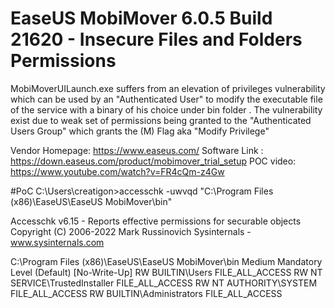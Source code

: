 # EaseUS MobiMover 6.0.5 Build 21620 - Insecure Files and Folders Permissions
MobiMoverUILaunch.exe  suffers from an elevation of privileges vulnerability which can be used by an "Authenticated User" to modify the executable file of the service with a binary of his choice under bin folder . The vulnerability exist due to weak set of permissions being granted to the "Authenticated Users Group" which grants the (M) Flag aka "Modify Privilege"



Vendor Homepage: https://www.easeus.com/
Software Link : https://down.easeus.com/product/mobimover_trial_setup
POC video: https://www.youtube.com/watch?v=FR4cQm-z4Gw


#PoC
C:\Users\creatigon>accesschk -uwvqd "C:\Program Files (x86)\EaseUS\EaseUS MobiMover\bin"

Accesschk v6.15 - Reports effective permissions for securable objects
Copyright (C) 2006-2022 Mark Russinovich
Sysinternals - www.sysinternals.com

C:\Program Files (x86)\EaseUS\EaseUS MobiMover\bin
  Medium Mandatory Level (Default) [No-Write-Up]
  RW BUILTIN\Users
        FILE_ALL_ACCESS
  RW NT SERVICE\TrustedInstaller
        FILE_ALL_ACCESS
  RW NT AUTHORITY\SYSTEM
        FILE_ALL_ACCESS
  RW BUILTIN\Administrators
        FILE_ALL_ACCESS
